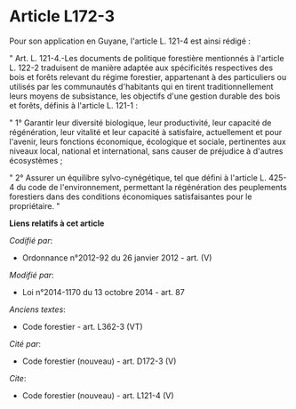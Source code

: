 # Article L172-3

Pour son application en Guyane, l'article L. 121-4 est ainsi rédigé :

" Art. L. 121-4.-Les documents de politique forestière mentionnés à l'article L. 122-2 traduisent de manière adaptée aux
spécificités respectives des bois et forêts relevant du régime forestier, appartenant à des particuliers ou utilisés par les
communautés d'habitants qui en tirent traditionnellement leurs moyens de subsistance, les objectifs d'une gestion durable des
bois et forêts, définis à l'article L. 121-1 :

" 1° Garantir leur diversité biologique, leur productivité, leur capacité de régénération, leur vitalité et leur capacité à
satisfaire, actuellement et pour l'avenir, leurs fonctions économique, écologique et sociale, pertinentes aux niveaux local,
national et international, sans causer de préjudice à d'autres écosystèmes ;

" 2° Assurer un équilibre sylvo-cynégétique, tel que défini à l'article L. 425-4 du code de l'environnement, permettant la
régénération des peuplements forestiers dans des conditions économiques satisfaisantes pour le propriétaire. "

**Liens relatifs à cet article**

_Codifié par_:

  - Ordonnance n°2012-92 du 26 janvier 2012 - art. (V)

_Modifié par_:

  - Loi n°2014-1170 du 13 octobre 2014 - art. 87

_Anciens textes_:

  - Code forestier - art. L362-3 (VT)

_Cité par_:

  - Code forestier (nouveau) - art. D172-3 (V)

_Cite_:

  - Code forestier (nouveau) - art. L121-4 (V)
